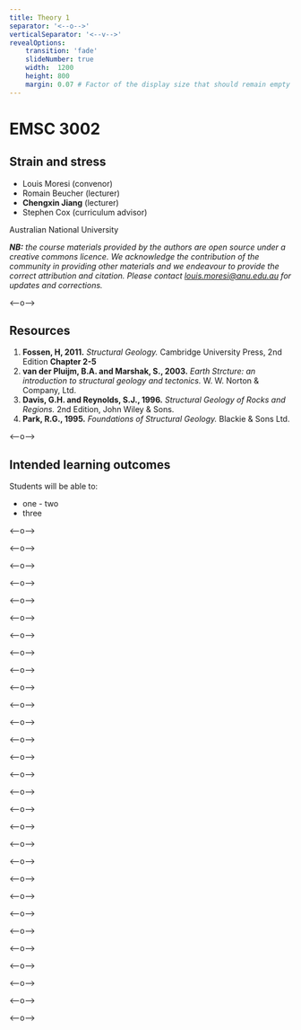 ```yaml
---
title: Theory 1
separator: '<--o-->'
verticalSeparator: '<--v-->'
revealOptions:
    transition: 'fade'
    slideNumber: true
    width:  1200
    height: 800
    margin: 0.07 # Factor of the display size that should remain empty around the content (7% typically)
---
```


# EMSC 3002

## Strain and stress

  - Louis Moresi (convenor)
  - Romain Beucher (lecturer)
  - **Chengxin Jiang** (lecturer)
  - Stephen Cox (curriculum advisor)

Australian National University

_**NB:** the course materials provided by the authors are open source under a creative commons licence. 
We acknowledge the contribution of the community in providing other materials and we endeavour to 
provide the correct attribution and citation. Please contact louis.moresi@anu.edu.au for updates and 
corrections._

<--o-->

## Resources

1. **Fossen, H, 2011.** *Structural Geology.* Cambridge University Press, 2nd Edition **Chapter 2-5**
1. **van der Pluijm, B.A. and Marshak, S., 2003.** *Earth Strcture: an introduction to structural geology and tectonics.* W. W. Norton & Company, Ltd.
1. **Davis, G.H. and Reynolds, S.J., 1996.** *Structural Geology of Rocks and Regions.* 2nd Edition, John Wiley & Sons. 
1. **Park, R.G., 1995.** *Foundations of Structural Geology.* Blackie & Sons Ltd. 

<--o-->

## Intended learning outcomes

Students will be able to:

- one
- two
- three

<--o-->

<!-- .slide: data-background="Figures-Theory1/slide1.jpg" -->

<--o-->

<!-- .slide: data-background="Figures-Theory1/slide2.jpg" -->

<--o-->

<!-- .slide: data-background="Figures-Theory1/slide3.jpg" -->

<--o-->

<!-- .slide: data-background="Figures-Theory1/slide4.jpg" -->

<--o-->

<!-- .slide: data-background="Figures-Theory1/slide5.jpg" -->

<--o-->
<!-- .slide: data-background="Figures-Theory1/slide6.jpg" -->

<--o-->

<!-- .slide: data-background="Figures-Theory1/slide7.jpg" -->

<--o-->

<!-- .slide: data-background="Figures-Theory1/slide8.jpg" -->

<--o-->

<!-- .slide: data-background="Figures-Theory1/slide9.jpg" -->

<--o-->

<!-- .slide: data-background="Figures-Theory1/slide10.jpg" -->

<--o-->

<!-- .slide: data-background="Figures-Theory1/slide11.jpg" -->

<--o-->

<!-- .slide: data-background="Figures-Theory1/slide12.jpg" -->

<--o-->

<!-- .slide: data-background="Figures-Theory1/slide13.jpg" -->

<--o-->

<!-- .slide: data-background="Figures-Theory1/slide14.jpg" -->

<--o-->

<!-- .slide: data-background="Figures-Theory1/slide15.jpg" -->

<--o-->

<!-- .slide: data-background="Figures-Theory1/slide16.jpg" -->

<--o-->

<!-- .slide: data-background="Figures-Theory1/slide17.jpg" -->

<--o-->

<!-- .slide: data-background="Figures-Theory1/slide18.jpg" -->

<--o-->

<!-- .slide: data-background="Figures-Theory1/slide19.jpg" -->

<--o-->

<!-- .slide: data-background="Figures-Theory1/slide20.jpg" -->

<--o-->

<!-- .slide: data-background="Figures-Theory1/slide21.jpg" -->

<--o-->

<!-- .slide: data-background="Figures-Theory1/slide22.jpg" -->

<--o-->

<!-- .slide: data-background="Figures-Theory1/slide23.jpg" -->

<--o-->

<!-- .slide: data-background="Figures-Theory1/slide24.jpg" -->

<--o-->

<!-- .slide: data-background="Figures-Theory1/slide25.jpg" -->

<--o-->

<!-- .slide: data-background="Figures-Theory1/slide26.jpg" -->

<--o-->

<!-- .slide: data-background="Figures-Theory1/slide27.jpg" -->

<--o-->

<!-- .slide: data-background="Figures-Theory1/slide28.jpg" -->

<--o-->

<!-- .slide: data-background="Figures-Theory1/slide29.jpg" -->
